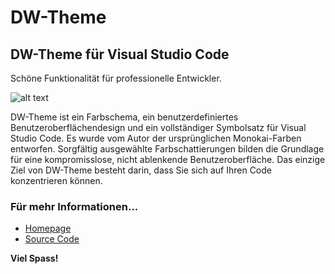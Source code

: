 # DW-Theme
## DW-Theme für Visual Studio Code
Schöne Funktionalität für professionelle Entwickler.

![alt text]([https://is1-ssl.mzstatic.com/image/thumb/Purple113/v4/29/fa/eb/29faeb40-dc11-77b2-826a-fe09245c0f50/source/512x512bb.jpg])

DW-Theme ist ein Farbschema, ein benutzerdefiniertes Benutzeroberflächendesign und ein vollständiger Symbolsatz für Visual Studio Code. Es wurde vom Autor der ursprünglichen Monokai-Farben entworfen. Sorgfältig ausgewählte Farbschattierungen bilden die Grundlage für eine kompromisslose, nicht ablenkende Benutzeroberfläche. Das einzige Ziel von DW-Theme besteht darin, dass Sie sich auf Ihren Code konzentrieren können.

### Für mehr Informationen...
* [Homepage](https://wetter.dev)
* [Source Code](https://github.com/davidwetter/vsc-theme)

**Viel Spass!**

